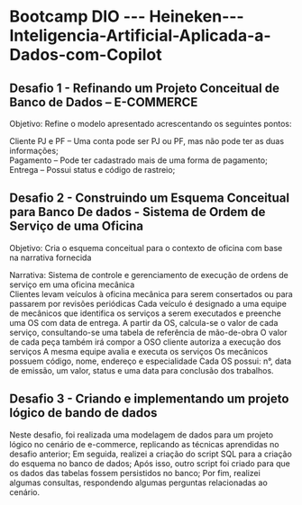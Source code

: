 # Bootcamp DIO --- Heineken---Inteligencia-Artificial-Aplicada-a-Dados-com-Copilot

## Desafio 1 - Refinando um Projeto Conceitual de Banco de Dados – E-COMMERCE

Objetivo:
Refine o modelo apresentado acrescentando os seguintes pontos:

Cliente PJ e PF – Uma conta pode ser PJ ou PF, mas não pode ter as duas informações;<br>
Pagamento – Pode ter cadastrado mais de uma forma de pagamento;<br>
Entrega – Possui status e código de rastreio;<br>

## Desafio 2 - Construindo um Esquema Conceitual para Banco De dados - Sistema de Ordem de Serviço de uma Oficina

Objetivo:
Cria o esquema conceitual para o contexto de oficina com base na narrativa fornecida<br>

Narrativa:
Sistema de controle e gerenciamento de execução de ordens de serviço em uma oficina mecânica <br>
Clientes levam veículos à oficina mecânica para serem consertados ou para passarem por revisões  periódicas
Cada veículo é designado a uma equipe de mecânicos que identifica os serviços a serem executados e preenche uma OS com data de entrega.
A partir da OS, calcula-se o valor de cada serviço, consultando-se uma tabela de referência de mão-de-obra
O valor de cada peça também irá compor a OSO cliente autoriza a execução dos serviços
A mesma equipe avalia e executa os serviços
Os mecânicos possuem código, nome, endereço e especialidade
Cada OS possui: n°, data de emissão, um valor, status e uma data para conclusão dos trabalhos.

## Desafio 3 - Criando e implementando um projeto lógico de bando de dados
Neste desafio, foi realizada uma modelagem de dados para um projeto lógico no cenário de e-commerce, replicando as técnicas aprendidas no desafio anterior;
Em seguida, realizei a criação do script SQL para a criação do esquema no banco de dados;
Após isso, outro script foi criado para que os dados das tabelas fossem persistidos no banco;
Por fim, realizei algumas consultas, respondendo algumas perguntas relacionadas ao cenário.
